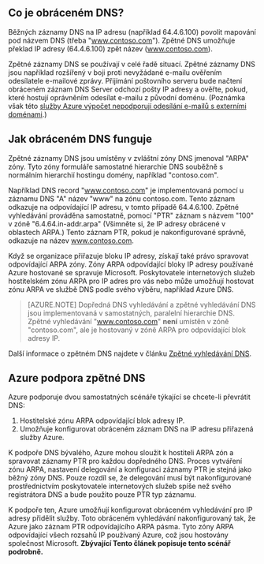 ## <a name="what-is-reverse-dns"></a>Co je obráceném DNS?

Běžných záznamy DNS na IP adresu (například 64.4.6.100) povolit mapování pod názvem DNS (třeba "www.contoso.com").  Zpětné DNS umožňuje překlad IP adresy (64.4.6.100) zpět název (www.contoso.com).

Zpětné záznamy DNS se používají v celé řadě situací. Zpětné záznamy DNS jsou například rozšířený v boji proti nevyžádané e-mailu ověřením odesílatele e-mailové zprávy.  Přijímání poštovního serveru bude načtení obráceném záznam DNS Server odchozí pošty IP adresy a ověřte, pokud, které hostují oprávněním odesílat e-mailu z původní doménu. (Poznámka však této [služby Azure výpočet nepodporují odesílání e-mailů s externími doménami](https://blogs.msdn.microsoft.com/mast/2016/04/04/sending-e-mail-from-azure-compute-resource-to-external-domains/).)

## <a name="how-reverse-dns-works"></a>Jak obráceném DNS funguje

Zpětné záznamy DNS jsou umístěny v zvláštní zóny DNS jmenoval "ARPA" zóny.  Tyto zóny formuláře samostatné hierarchie DNS souběžně s normálním hierarchií hostingu domény, například "contoso.com".

Například DNS record "www.contoso.com" je implementovaná pomocí u záznamu DNS "A" název "www" na zónu contoso.com.  Tento záznam odkazuje na odpovídající IP adresu, v tomto případě 64.4.6.100.  Zpětné vyhledávání prováděna samostatně, pomocí "PTR" záznam s názvem "100" v zóně "6.4.64.in-addr.arpa" (Všimněte si, že IP adresy obrácené v oblastech ARPA.)  Tento záznam PTR, pokud je nakonfigurované správně, odkazuje na název www.contoso.com.

Když se organizace přiřazuje bloku IP adresy, získají také právo spravovat odpovídající ARPA zóny. Zóny ARPA odpovídající bloky IP adresy používané Azure hostované se spravuje Microsoft. Poskytovatele internetových služeb hostitelském zónu ARPA pro IP adres pro vás nebo může umožňují hostovat zónu ARPA ve službě DNS podle svého výběru, například Azure DNS.

>[AZURE.NOTE] Dopředná DNS vyhledávání a zpětné vyhledávání DNS jsou implementovaná v samostatných, paralelní hierarchie DNS. Zpětné vyhledávání "www.contoso.com" **není** umístěn v zóně "contoso.com", ale je hostovaný v zóně ARPA pro odpovídající blok adresy IP.

Další informace o zpětném DNS najdete v článku [Zpětné vyhledávání DNS](http://en.wikipedia.org/wiki/Reverse_DNS_lookup).

## <a name="azure-support-for-reverse-dns"></a>Azure podpora zpětné DNS

Azure podporuje dvou samostatných scénáře týkající se chcete-li převrátit DNS:

1. Hostitelské zónu ARPA odpovídající blok adresy IP.
2. Umožňuje konfigurovat obráceném záznam DNS na IP adresu přiřazená služby Azure.

K podpoře DNS bývalého, Azure mohou sloužit k hostiteli ARPA zón a spravovat záznamy PTR pro každou dopředného DNS.  Proces vytváření zónu ARPA, nastavení delegování a konfiguraci záznamy PTR je stejná jako běžný zóny DNS.  Pouze rozdíl se, že delegování musí být nakonfigurované prostřednictvím poskytovatele internetových služeb spíše než svého registrátora DNS a bude použito pouze PTR typ záznamu.

K podpoře ten, Azure umožňují konfigurovat obráceném vyhledávání pro IP adresy přidělit služby.  Toto obráceném vyhledávání nakonfigurovaný tak, že Azure jako záznam PTR odpovídajícího ARPA pásma.  Tyto zóny ARPA odpovídající všech rozsahů IP používaný Azure, což jsou hostovány společnost Microsoft. **Zbývající Tento článek popisuje tento scénář podrobně.**
